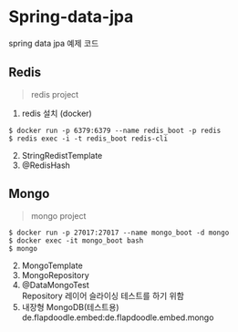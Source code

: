 # Spring-data-jpa
spring data jpa 예제 코드

## Redis
> redis project
1. redis 설치 (docker)
```
$ docker run -p 6379:6379 --name redis_boot -p redis
$ redis exec -i -t redis_boot redis-cli
```
2. StringRedistTemplate
3. @RedisHash
## Mongo
> mongo project
```
$ docker run -p 27017:27017 --name mongo_boot -d mongo
$ docker exec -it mongo_boot bash
$ mongo
```
2. MongoTemplate
3. MongoRepository
4. @DataMongoTest<br />
Repository 레이어 슬라이싱 테스트를 하기 위함
5. 내장형 MongoDB(테스트용)<br />
de.flapdoodle.embed:de.flapdoodle.embed.mongo
